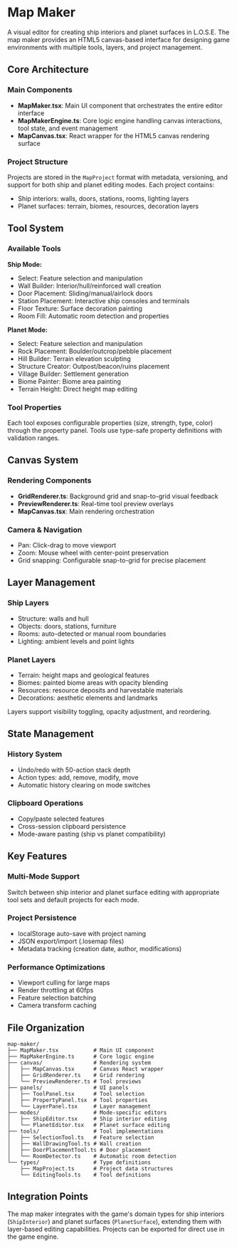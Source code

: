 # Map Maker

A visual editor for creating ship interiors and planet surfaces in L.O.S.E. The map maker provides an HTML5 canvas-based interface for designing game environments with multiple tools, layers, and project management.

## Core Architecture

### Main Components

- **MapMaker.tsx**: Main UI component that orchestrates the entire editor interface
- **MapMakerEngine.ts**: Core logic engine handling canvas interactions, tool state, and event management
- **MapCanvas.tsx**: React wrapper for the HTML5 canvas rendering surface

### Project Structure

Projects are stored in the `MapProject` format with metadata, versioning, and support for both ship and planet editing modes. Each project contains:

- Ship interiors: walls, doors, stations, rooms, lighting layers
- Planet surfaces: terrain, biomes, resources, decoration layers

## Tool System

### Available Tools

**Ship Mode:**

- Select: Feature selection and manipulation
- Wall Builder: Interior/hull/reinforced wall creation
- Door Placement: Sliding/manual/airlock doors
- Station Placement: Interactive ship consoles and terminals
- Floor Texture: Surface decoration painting
- Room Fill: Automatic room detection and properties

**Planet Mode:**

- Select: Feature selection and manipulation
- Rock Placement: Boulder/outcrop/pebble placement
- Hill Builder: Terrain elevation sculpting
- Structure Creator: Outpost/beacon/ruins placement
- Village Builder: Settlement generation
- Biome Painter: Biome area painting
- Terrain Height: Direct height map editing

### Tool Properties

Each tool exposes configurable properties (size, strength, type, color) through the property panel. Tools use type-safe property definitions with validation ranges.

## Canvas System

### Rendering Components

- **GridRenderer.ts**: Background grid and snap-to-grid visual feedback
- **PreviewRenderer.ts**: Real-time tool preview overlays
- **MapCanvas.tsx**: Main rendering orchestration

### Camera & Navigation

- Pan: Click-drag to move viewport
- Zoom: Mouse wheel with center-point preservation
- Grid snapping: Configurable snap-to-grid for precise placement

## Layer Management

### Ship Layers

- Structure: walls and hull
- Objects: doors, stations, furniture
- Rooms: auto-detected or manual room boundaries
- Lighting: ambient levels and point lights

### Planet Layers

- Terrain: height maps and geological features
- Biomes: painted biome areas with opacity blending
- Resources: resource deposits and harvestable materials
- Decorations: aesthetic elements and landmarks

Layers support visibility toggling, opacity adjustment, and reordering.

## State Management

### History System

- Undo/redo with 50-action stack depth
- Action types: add, remove, modify, move
- Automatic history clearing on mode switches

### Clipboard Operations

- Copy/paste selected features
- Cross-session clipboard persistence
- Mode-aware pasting (ship vs planet compatibility)

## Key Features

### Multi-Mode Support

Switch between ship interior and planet surface editing with appropriate tool sets and default projects for each mode.

### Project Persistence

- localStorage auto-save with project naming
- JSON export/import (.losemap files)
- Metadata tracking (creation date, author, modifications)

### Performance Optimizations

- Viewport culling for large maps
- Render throttling at 60fps
- Feature selection batching
- Camera transform caching

## File Organization

```
map-maker/
├── MapMaker.tsx           # Main UI component
├── MapMakerEngine.ts      # Core logic engine
├── canvas/                # Rendering system
│   ├── MapCanvas.tsx      # Canvas React wrapper
│   ├── GridRenderer.ts    # Grid rendering
│   └── PreviewRenderer.ts # Tool previews
├── panels/                # UI panels
│   ├── ToolPanel.tsx      # Tool selection
│   ├── PropertyPanel.tsx  # Tool properties
│   └── LayerPanel.tsx     # Layer management
├── modes/                 # Mode-specific editors
│   ├── ShipEditor.tsx     # Ship interior editing
│   └── PlanetEditor.tsx   # Planet surface editing
├── tools/                 # Tool implementations
│   ├── SelectionTool.ts   # Feature selection
│   ├── WallDrawingTool.ts # Wall creation
│   ├── DoorPlacementTool.ts # Door placement
│   └── RoomDetector.ts    # Automatic room detection
└── types/                 # Type definitions
    ├── MapProject.ts      # Project data structures
    └── EditingTools.ts    # Tool definitions
```

## Integration Points

The map maker integrates with the game's domain types for ship interiors (`ShipInterior`) and planet surfaces (`PlanetSurface`), extending them with layer-based editing capabilities. Projects can be exported for direct use in the game engine.
